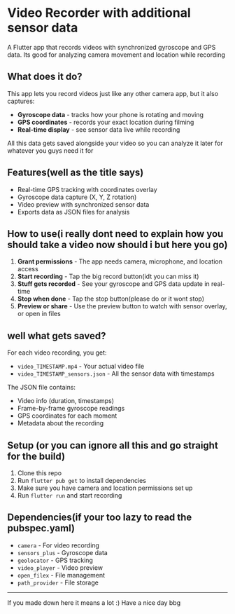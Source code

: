 # Video Recorder with additional sensor data

A Flutter app that records videos with synchronized gyroscope and GPS data. Its good for analyzing camera movement and location while recording 

## What does it do?

This app lets you record videos just like any other camera app, but it also captures:
- **Gyroscope data** - tracks how your phone is rotating and moving
- **GPS coordinates** - records your exact location during filming
- **Real-time display** - see sensor data live while recording

All this data gets saved alongside your video so you can analyze it later for whatever you guys need it for

## Features(well as the title says)

- Real-time GPS tracking with coordinates overlay
- Gyroscope data capture (X, Y, Z rotation)
- Video preview with synchronized sensor data
- Exports data as JSON files for analysis

## How to use(i really dont need to explain how you should take a video now should i but here you go)

1. **Grant permissions** - The app needs camera, microphone, and location access
2. **Start recording** - Tap the big record button(idt you can miss it)
3. **Stuff gets recorded** - See your gyroscope and GPS data update in real-time
4. **Stop when done** - Tap the stop button(please do or it wont stop)
5. **Preview or share** - Use the preview button to watch with sensor overlay, or open in files

## well what gets saved?

For each video recording, you get:
- `video_TIMESTAMP.mp4` - Your actual video file
- `video_TIMESTAMP_sensors.json` - All the sensor data with timestamps

The JSON file contains:
- Video info (duration, timestamps)
- Frame-by-frame gyroscope readings
- GPS coordinates for each moment
- Metadata about the recording

## Setup (or you can ignore all this and go straight for the build)

1. Clone this repo
2. Run `flutter pub get` to install dependencies
3. Make sure you have camera and location permissions set up
4. Run `flutter run` and start recording

## Dependencies(if your too lazy to read the pubspec.yaml)

- `camera` - For video recording
- `sensors_plus` - Gyroscope data
- `geolocator` - GPS tracking  
- `video_player` - Video preview
- `open_filex` - File management
- `path_provider` - File storage

---

If you made down here it means a lot :)
Have a nice day bbg
